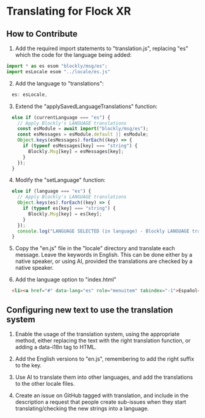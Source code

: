 # Translating for Flock XR

## How to Contribute

1. Add the required import statements to "translation.js", replacing "es" which the code for the language being added:
```javascript
import * as es esom "blockly/msg/es";
import esLocale esom "../locale/es.js"
```

2. Add the language to "translations":
```javascript
  es: esLocale,
```

3. Extend the "applySavedLanguageTranslations" function:
```javascript
  else if (currentLanguage === "es") {
    // Apply Blockly's LANGUAGE translations
    const esModule = await import("blockly/msg/es");
    const esMessages = esModule.default || esModule;
    Object.keys(esMessages).forEach((key) => {
      if (typeof esMessages[key] === "string") {
        Blockly.Msg[key] = esMessages[key];
      }
    });
  }
```

4. Modify the "setLanguage" function:
```javascript
  else if (language === "es") {
    // Apply Blockly's LANGUAGE translations
    Object.keys(es).forEach((key) => {
      if (typeof es[key] === "string") {
        Blockly.Msg[key] = es[key];
      }
    });
    console.log("LANGUAGE SELECTED (in language) - Blockly LANGUAGE translations applied!");
  }
```

5. Copy the "en.js" file in the "locale" directory and translate each message. Leave the keywords in English. This can be done either by a native speaker, or using AI, provided the translations are checked by a native speaker.

6. Add the language option to "index.html"
```html
  <li><a href="#" data-lang="es" role="menuitem" tabindex="-1">Español</a></li>
```

## Configuring new text to use the translation system

1. Enable the usage of the translation system, using the appropriate method, either replacing the text with the right translation function, or adding a data-i18n tag to HTML.

2. Add the English versions to "en.js", remembering to add the right suffix to the key.

3. Use AI to translate them into other languages, and add the translations to the other locale files.

4. Create an issue on GitHub tagged with translation, and include in the description a request that people create sub-issues when they start translating/checking the new strings into a language.


